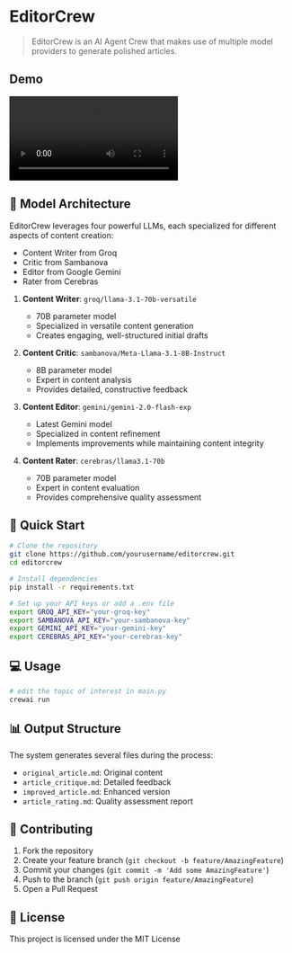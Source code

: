 # EditorCrew
> EditorCrew is an AI Agent Crew that makes use of multiple model providers to generate polished articles.


## Demo 

<video src="https://github.com/user-attachments/assets/a1da76bf-719b-4d05-a158-820bbcf32654"></video>


## 🤖 Model Architecture

EditorCrew leverages four powerful LLMs, each specialized for different aspects of content creation:

- Content Writer from Groq  
- Critic from Sambanova  
- Editor from Google Gemini  
- Rater from Cerebras


1. **Content Writer**: `groq/llama-3.1-70b-versatile`
   - 70B parameter model
   - Specialized in versatile content generation
   - Creates engaging, well-structured initial drafts

2. **Content Critic**: `sambanova/Meta-Llama-3.1-8B-Instruct`
   - 8B parameter model
   - Expert in content analysis
   - Provides detailed, constructive feedback

3. **Content Editor**: `gemini/gemini-2.0-flash-exp`
   - Latest Gemini model
   - Specialized in content refinement
   - Implements improvements while maintaining content integrity

4. **Content Rater**: `cerebras/llama3.1-70b`
   - 70B parameter model
   - Expert in content evaluation
   - Provides comprehensive quality assessment

## 🚀 Quick Start

```bash
# Clone the repository
git clone https://github.com/yourusername/editorcrew.git
cd editorcrew

# Install dependencies
pip install -r requirements.txt

# Set up your API keys or add a .env file
export GROQ_API_KEY="your-groq-key"
export SAMBANOVA_API_KEY="your-sambanova-key"
export GEMINI_API_KEY="your-gemini-key"
export CEREBRAS_API_KEY="your-cerebras-key"
```

## 💻 Usage

```python
# edit the topic of interest in main.py
crewai run
```

## 📊 Output Structure

The system generates several files during the process:
- `original_article.md`: Original content
- `article_critique.md`: Detailed feedback
- `improved_article.md`: Enhanced version
- `article_rating.md`: Quality assessment report

## 🤝 Contributing

1. Fork the repository
2. Create your feature branch (`git checkout -b feature/AmazingFeature`)
3. Commit your changes (`git commit -m 'Add some AmazingFeature'`)
4. Push to the branch (`git push origin feature/AmazingFeature`)
5. Open a Pull Request

## 📝 License

This project is licensed under the MIT License
